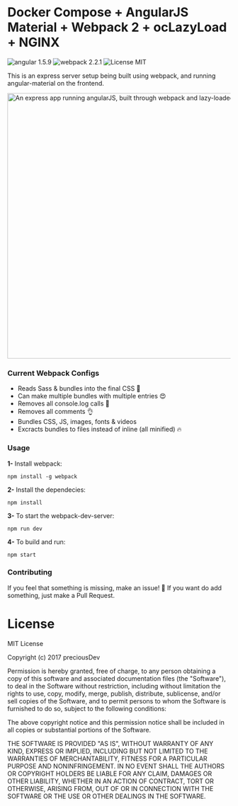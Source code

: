 # Docker Compose + AngularJS Material + Webpack 2 + ocLazyLoad + NGINX
![angular 1.5.9](https://img.shields.io/badge/angular-1.5.9-brightgreen.svg) ![webpack 2.2.1](https://img.shields.io/badge/webpack-2.2.1-brightgreen.svg) ![License MIT](https://img.shields.io/badge/license-MIT-blue.svg)

This is an express server setup being built using webpack, and running angular-material on the frontend.

<img src="https://raw.githubusercontent.com/preciousDev/angularMaterial-webpack2-ocLazyLoad/master/preview.gif" alt="An express app running angularJS, built through webpack and lazy-loaded assets" style="max-width: 100%;" width="600">

### Current Webpack Configs
- Reads Sass & bundles into the final CSS 🎉
- Can make multiple bundles with multiple entries 😍
- Removes all console.log calls 🙏
- Removes all comments 👌
- Bundles CSS, JS, images, fonts & videos
- Excracts bundles to files instead of inline (all minified) 🔥

### Usage
**1-** Install webpack:
```shell
npm install -g webpack
```

**2-** Install the dependecies:
```shell
npm install
```

**3-** To start the webpack-dev-server:
```shell
npm run dev
```

**4-** To build and run:
```shell
npm start
```
### Contributing
If you feel that something is missing, make an issue! 🙂
If you want do add something, just make a Pull Request.

# License
MIT License

Copyright (c) 2017 preciousDev

Permission is hereby granted, free of charge, to any person obtaining a copy
of this software and associated documentation files (the "Software"), to deal
in the Software without restriction, including without limitation the rights
to use, copy, modify, merge, publish, distribute, sublicense, and/or sell
copies of the Software, and to permit persons to whom the Software is
furnished to do so, subject to the following conditions:

The above copyright notice and this permission notice shall be included in all
copies or substantial portions of the Software.

THE SOFTWARE IS PROVIDED "AS IS", WITHOUT WARRANTY OF ANY KIND, EXPRESS OR
IMPLIED, INCLUDING BUT NOT LIMITED TO THE WARRANTIES OF MERCHANTABILITY,
FITNESS FOR A PARTICULAR PURPOSE AND NONINFRINGEMENT. IN NO EVENT SHALL THE
AUTHORS OR COPYRIGHT HOLDERS BE LIABLE FOR ANY CLAIM, DAMAGES OR OTHER
LIABILITY, WHETHER IN AN ACTION OF CONTRACT, TORT OR OTHERWISE, ARISING FROM,
OUT OF OR IN CONNECTION WITH THE SOFTWARE OR THE USE OR OTHER DEALINGS IN THE
SOFTWARE.
